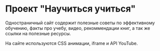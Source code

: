 # Проект "Научиться учиться"

Одностраничный сайт содержит полезные советы по эффективному обучению, факты про учебу, видео, рекоммендации книг, а так же ссылки на полезные ресурсы.

На сайте используются CSS анимации, iframe и API YouTube.
